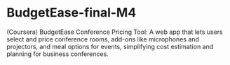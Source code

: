 # BudgetEase-final-M4
(Coursera) BudgetEase Conference Pricing Tool: A web app that lets users select and price conference rooms, add-ons like microphones and projectors, and meal options for events, simplifying cost estimation and planning for business conferences.
